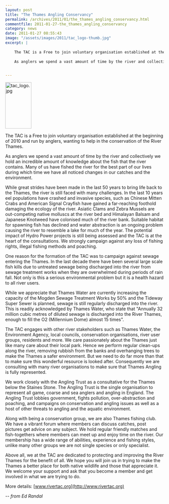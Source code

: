 ```yaml
---
layout: post
title: "The Thames Angling Conservancy"
permalink: /archives/2011/01/the_thames_angling_conservancy.html
commentfile: 2011-01-27-the_thames_angling_conservancy
category: news
date: 2011-01-27 08:55:43
image: "/assets/images/2011/tac_logo-thumb.jpg"
excerpt: |
    
    The TAC is a Free to join voluntary organisation established at the beginning of 2010 and run by anglers, wanting to help in the conservation of the River Thames.
    
    As anglers we spend a vast amount of time by the river and collectively we hold an incredible amount of knowledge about the fish that the river contains. Many of us have fished the river for the best part of our lives during which time we have all noticed changes in our catches and the environment.
    

---
```


<a href="/assets/images/2011/tac_logo.jpg"><img alt="tac_logo.jpg" src="/assets/images/2011/tac_logo-thumb.jpg" width="83" height="147" class="right" /></a>

The TAC is a Free to join voluntary organisation established at the beginning of 2010 and run by anglers, wanting to help in the conservation of the River Thames.

As anglers we spend a vast amount of time by the river and collectively we hold an incredible amount of knowledge about the fish that the river contains. Many of us have fished the river for the best part of our lives during which time we have all noticed changes in our catches and the environment.

While great strides have been made in the last 50 years to bring life back to the Thames, the river is still faced with many challenges. In the last 10 years eel populations have crashed and invasive species, such as Chinese Mitten Crabs and American Signal Crayfish have gained a far-reaching foothold damaging the ecology of the river. Asiatic Clams and Zebra Mussels are out-competing native molluscs at the river bed and Himalayan Balsam and Japanese Knotweed have colonised much of the river bank. Suitable habitat for spawning fish has declined and water abstraction is an ongoing problem causing the river to resemble a lake for much of the year. The potential impact of Hydro Power projects is still being assessed and the TAC is at the heart of the consultations. We strongly campaign against any loss of fishing rights, illegal fishing methods and poaching.

One reason for the formation of the TAC was to campaign against sewage entering the Thames. In the last decade there have been several large scale fish kills due to untreated sewage being discharged into the river from sewage treatment works when they are overwhelmed during periods of rain fall. Not only is this a serious environmental problem but it is a health hazard to all river users.

While we appreciate that Thames Water are currently increasing the capacity of the Mogden Sewage Treatment Works by 50% and the Tideway Super Sewer is planned, sewage is still regularly discharged into the river. This is readily acknowledged by Thames Water, who state that "Annually 32 million cubic metres of diluted sewage is discharged into the River Thames, enough to fill the O2 (Millennium Dome) almost 15 times".

The TAC engages with other river stakeholders such as Thames Water, the Environment Agency, local councils, conservation organisations, river user groups, residents and more. We care passionately about the Thames just like many care about their local park. Hence we perform regular clean-ups along the river, removing rubbish from the banks and overhanging trees to make the Thames a safer environment. But we need to do far more than that to make sure this wonderful resource is looked after. Consequently we are consulting with many river organisations to make sure that Thames Angling is fully represented.

We work closely with the Angling Trust as a consultative for the Thames below the Staines Stone. The Angling Trust is the single organisation to represent all game, coarse and sea anglers and angling in England. The Angling Trust lobbies government, fights pollution, over-abstraction and poaching, and campaigns on conservation and angling issues as well as a host of other threats to angling and the aquatic environment.

Along with being a conservation group, we are also Thames fishing club. We have a vibrant forum where members can discuss catches, post pictures get advice on any subject. We hold regular friendly matches and fish-togethers where members can meet up and enjoy time on the river. Our membership has a wide range of abilities, experience and fishing styles, unlike many other groups we are not single species or only specialist.

Above all, we at the TAC are dedicated to protecting and improving the River Thames for the benefit of all. We hope you will join us in trying to make the Thames a better place for both native wildlife and those that appreciate it. We welcome your support and ask that you become a member and get involved in what we are trying to do.

More details: [www.rivertac.org](http://www.rivertac.org)

<cite>-- from Ed Randal</cite>
